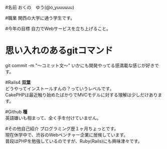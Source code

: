 #名前
おくの　ゆう(@o_yuuuuuu)   

#職業
関西の大学に通う学生です。 

#今年の目標
自力でWebサービスを立ち上げること。

# 思い入れのあるgitコマンド
git commit -m "〜コミット文〜"
いかにも開発やってる感満載な感じが好きです。

#Rails4
__双葉__  
どうやってインストールすんの？っていうレベルです。  
CakePHPは最近触り始めたばかりでMVCモデルに対する理解は少しだけあります。

#Github
__種__  
英語嫌いも相まって、全く手を付けていません。

#その他自己紹介
プログラミング歴１ヶ月ちょっとです。  
現在休学中で、渋谷のWebベンチャー企業に居候しています。  
普段はPHPを勉強しているのですが、Ruby(Rails)にも興味津々です。  
